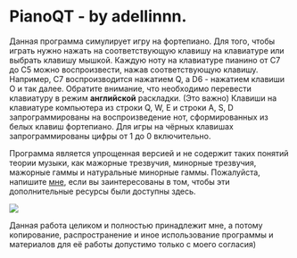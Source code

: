 # PianoQT - by adellinnn.
Данная программа симулирует игру на фортепиано. Для того, чтобы играть нужно нажать на соответствующую клавишу на клавиатуре или выбрать клавишу мышкой. Каждую ноту на клавиатуре пианино от C7 до C5 можно воспроизвести, нажав соответствующую клавишу. Например, C7 воспроизводится нажатием Q, а D6 - нажатием клавиши O и так далее. Обратите внимание, что необходимо перевести клавиатуру в режим **английской** раскладки. (Это важно)
Клавиши на клавиатуре компьютера из строки Q, W, E и строки A, S, D запрограммированы на воспроизведение нот, сформированных из белых клавиш фортепиано. Для игры на чёрных клавишах запрограммированы цифры от 1 до 0 включительно.

Программа является упрощенная версией и не содержит таких понятий теории музыки, как мажорные трезвучия, минорные трезвучия, мажорные гаммы и натуральные минорные гаммы. Пожалуйста, напишите [мне](https://vk.com/visssavi), если вы заинтересованы в том, чтобы эти дополнительные ресурсы были доступны здесь.

![](https://sun9-35.userapi.com/impg/VwzUboDie8FhVuh6P5hiOUq4PuWbrj3ys_YuNg/Eut3qC75wo0.jpg?size=917x379&quality=96&sign=ab99ccdd7bc28a7664e4096fe88a0827&type=album)

Данная работа целиком и полностью принадлежит мне, а потому копирование, распространение и иное использование программы и материалов для её работы допустимо только с моего согласия)
